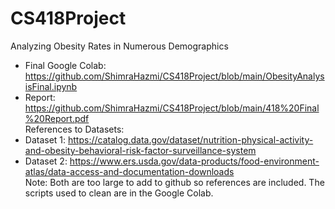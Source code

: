 # CS418Project
Analyzing Obesity Rates in Numerous Demographics
- Final Google Colab: https://github.com/ShimraHazmi/CS418Project/blob/main/ObesityAnalysisFinal.ipynb
- Report: https://github.com/ShimraHazmi/CS418Project/blob/main/418%20Final%20Report.pdf <br/>
References to Datasets:
- Dataset 1: https://catalog.data.gov/dataset/nutrition-physical-activity-and-obesity-behavioral-risk-factor-surveillance-system
- Dataset 2: https://www.ers.usda.gov/data-products/food-environment-atlas/data-access-and-documentation-downloads <br/>
Note: Both are too large to add to github so references are included. The scripts used to clean are in the Google Colab. 
